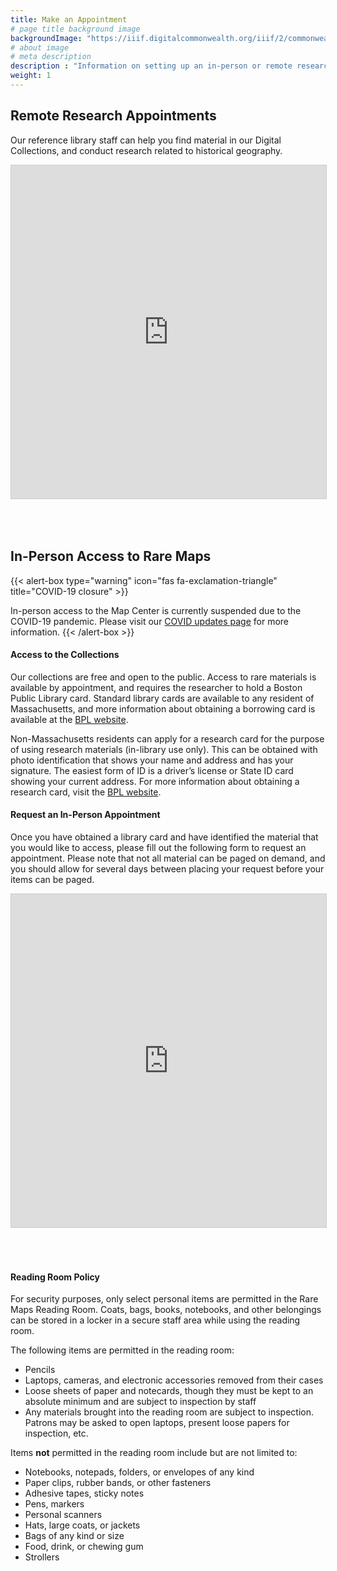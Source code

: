 ```yaml
---
title: Make an Appointment
# page title background image
backgroundImage: "https://iiif.digitalcommonwealth.org/iiif/2/commonwealth:3f463366g/1292,3248,8404,3417/1200,/0/default.jpg"
# about image
# meta description
description : "Information on setting up an in-person or remote research appointment"
weight: 1
---
```


## Remote Research Appointments

Our reference library staff can help you find material in our Digital Collections, and conduct research related to historical geography. 

<iframe class="airtable-embed" src="https://airtable.com/embed/shrUU7FiIqgOQf1HK?backgroundColor=purple" frameborder="0" onmousewheel="" width="100%" height="533" style="background: transparent; border: 1px solid #ccc; margin-bottom: 50px;"></iframe>


## In-Person Access to Rare Maps

{{< alert-box type="warning" icon="fas fa-exclamation-triangle" title="COVID-19 closure" >}}

In-person access to the Map Center is currently suspended due to the COVID-19 pandemic. Please visit our [COVID updates page](covid-info) for more information.
{{< /alert-box >}}

#### Access to the Collections

Our collections are free and open to the public. Access to rare materials is available by appointment, and requires the researcher to hold a Boston Public Library card. Standard library cards are available to any resident of Massachusetts, and more information about obtaining a borrowing card is available at the [BPL website](https://www.bpl.org/ecard/).

Non-Massachusetts residents can apply for a research card for the purpose of using research materials (in-library use only). This can be obtained with photo identification that shows your name and address and has your signature. The easiest form of ID is a driver’s license or State ID card showing your current address. For more information about obtaining a research card, visit the [BPL website](https://www.bpl.org/faq/getting-a-library-card/#faq_167906).

#### Request an In-Person Appointment

Once you have obtained a library card and have identified the material that you would like to access, please fill out the following form to request an appointment. Please note that not all material can be paged on demand, and you should allow for several days between placing your request before your items can be paged.

<iframe class="airtable-embed" src="https://airtable.com/embed/shrNQnmeAwjyCl6AX?backgroundColor=purple" frameborder="0" onmousewheel="" width="100%" height="533" style="background: transparent; border: 1px solid #ccc; margin-bottom: 50px;"></iframe>

#### Reading Room Policy

For security purposes, only select personal items are permitted in the Rare Maps Reading Room. Coats, bags, books, notebooks, and other belongings can be stored in a locker in a secure staff area while using the reading room.

The following items are permitted in the reading room:

* Pencils
* Laptops, cameras, and electronic accessories removed from their cases
* Loose sheets of paper and notecards, though they must be kept to an absolute minimum and are subject to inspection by staff
* Any materials brought into the reading room are subject to inspection. Patrons may be asked to open laptops, present loose papers for inspection, etc.

Items **not** permitted in the reading room include but are not limited to:

* Notebooks, notepads, folders, or envelopes of any kind
* Paper clips, rubber bands, or other fasteners
* Adhesive tapes, sticky notes
* Pens, markers
* Personal scanners
* Hats, large coats, or jackets
* Bags of any kind or size
* Food, drink, or chewing gum
* Strollers